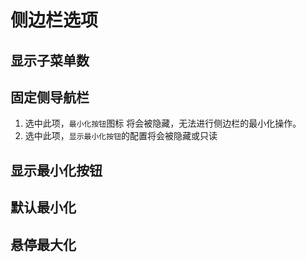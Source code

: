 # 侧边栏选项

## 显示子菜单数

## 固定侧导航栏
1. 选中此项，`最小化按钮`图标 将会被隐藏，无法进行侧边栏的最小化操作。
2. 选中此项，`显示最小化按钮`的配置将会被隐藏或只读

## 显示最小化按钮

## 默认最小化

## 悬停最大化
